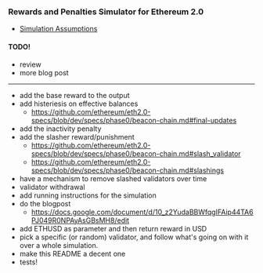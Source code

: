 
### Rewards and Penalties Simulator for Ethereum 2.0

* [Simulation Assumptions](assumptions.md)

#### TODO!

* review
* more blog post
-----------------------------------------------
* add the base reward to the output
* add histeriesis on effective balances
  * https://github.com/ethereum/eth2.0-specs/blob/dev/specs/phase0/beacon-chain.md#final-updates
* add the inactivity penalty
* add the slasher reward/punishment
  * https://github.com/ethereum/eth2.0-specs/blob/dev/specs/phase0/beacon-chain.md#slash_validator
  * https://github.com/ethereum/eth2.0-specs/blob/dev/specs/phase0/beacon-chain.md#slashings
* have a mechanism to remove slashed validators over time
* validator withdrawal
* add running instructions for the simulation
* do the blogpost
  * https://docs.google.com/document/d/10_z2YudaBBWfqgIFAip44TA6PJ049R0NPAyAsGBsMH8/edit
* add ETHUSD as parameter and then return reward in USD
* pick a specific (or random) validator, and follow what's going on with it over a whole simulation.
* make this README a decent one
* tests!
